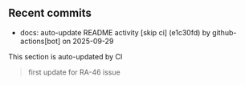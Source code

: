 <!--ACTIVITY:START-->
## Recent commits
- docs: auto-update README activity [skip ci] (e1c30fd) by github-actions[bot] on 2025-09-29
<!--ACTIVITY:END-->
This section is auto-updated by CI
>first update for RA-46 issue
